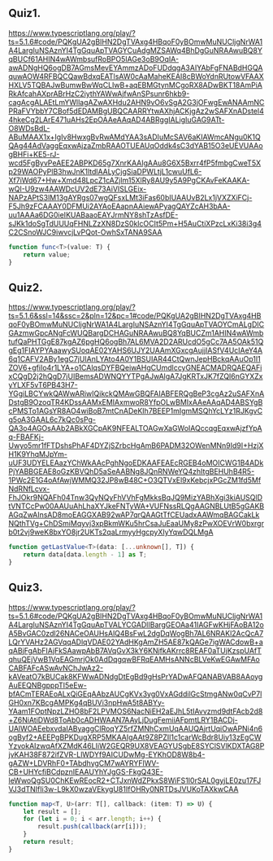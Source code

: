 ## Quiz1.

https://www.typescriptlang.org/play/?ts=5.1.6#code/PQKgUA2gBIHN2DgTVAxg4HBqoF0yBOmwMuNUCljgNrWA1A4LargIuNSAznYI4TgGquApTVAGYCuAdgMZSAWq4BhDgGuNRAAwuBQ8YqBUCf61AHIN4wAWmbsufRoBPO5IAGe3oB9OqIA-awADNgHQ6ogDB7AGmsMevEYAmmzADoFUDdqgA3AIYAbFgFNABdHGQAquwAOW4RFBQCQawBdxqEATlsAW0cAaMaheKEAI8cBWoYdnRUtowVFAAXHXLV5TQBAJwBumwBwWqCLIwB+aqEBMGtynMCgoRX8ADwBKT18AmPiARkAfcahAXprABrHzC2iythYAWwAjfwAnSPsunr6hkb9-cagAcgALAEtLmYWllagAZwAXHdu2AHN9vO6vSgA2G3jOFwgEwANAAmNCPRaFVYbbY7CBof5dEDAMBgUBQCAARRYtwAXhjACKjgAz2wSAFXnADstel44hkeCg2LArE471uAHs2EpOAAeAAqAD4ABRggIALigIuGAG9ATt-O8WDsBdL-ABuMAAX1x+IgIv8HwxgBvRwAMdYAA3sADIuMcSAV6aKIAWmcANgu0K1QQAg44AdVaggEqxwAjzaZmbRAAOTUEAUqOddk4sC3dYAB15O3eUEVUAAogBHFi+KE5-rJ-wcd5FgByvPeAEE2ABPKD65g7XnrKAAIgAAu8G6X5Bxrr4fP5fmbgCweT5Xp29WAOPyPlB3hwJnK1ltdlAALyCjgSiaDPWLtjL1cwuUfL6-Xf7iWd67+Hw+Xmd48LpcZ1cAZjlm15XlRy8AU9y5A9PgCKAvFeKAAKA-wQI-U9zw4AAWDcUV2dE73AiVISLGEix-NAPzAPtS3lM13gAYRgs07wgQFsxLMt3iFas60bIUAAUvB2Lx1jVXZXiFCj-F5Jh9zFCAAAY0DFMUi2AYAoEAapnAAiewAPyagQAYZcAH3bAA-uu1AAAa6DG0ieIKUABaaoEAYJrmNY8shTzAsfDE-sJKk1doSgTdUUUqFHNLZzXN8DzS0klcOCIt5Pm+H5AuCtiXPzcLxKi38i3g4C2CSnoWJC9iwvcjLvPQot-OwhSxTANA9SAA

```typescript
function func<T>(value: T) {
    return value;
}
```

## Quiz2.

https://www.typescriptlang.org/play/?ts=5.1.6&ssl=14&ssc=2&pln=12&pc=1#code/PQKgUA2gBIHN2DgTVAxg4HBqoF0yBOmwMuNUCljgNrWA1A4LargIuNSAznYI4TgGquApTVAOYCmALgDICGAzmwGpcANgFcWUQBargDCHAGuNRAAwuBQ8YqBUCZm1AHIN4wAWmbtufQaPHTGgE87kgAZ6pgHQ6ogBh7AL6MVA2D2ARUcdO5gCc7AA5OAk51QgEg1FIAYPYAaawySUoqAE02YAHS6UJY2UAAmXGxcgAujjIASfV4UcIAeY4A6q1CAFV2ABy1egC7jUIAnLYAto4A0Y1BSUIAR44CtQwnJepHBckqAAuOp1l1ZOV6+gfiIo4r1LYA+o1CAlqsDYFBQeiwAHgCUmdlccyGNEACMADRQAEQAFixCQgD2j2hQgD7jUIBemsADWNQYYTPgAJwAlgA7JgKRTxJK7fZQI6nGYXZxyYLXF5vT6PB43H7-YGgiLBCYwkQAWwARiwIQikckQMAwGBQFAIABFERQgBeP3cgAz2uSAFXnADstgB9OzoqTR4KDssAAMxEMIAxmwoR8YfpOLwBMIxAAeAAqAD4ABSYgBcPMSTo1AGsYR8AO4wiBoB7mtCnADeKIh7BEEP1mIgmMSQhYcLYz1RJKgvCg5oA3GAAL6c7kQc0sPg-QA3o4AGOsAAb2ABkXGCpAK9NFEALTOAGwXaGWoIAQccqgEqxwAjzfYpAq-FBAFKj-Uwyo5mr1fFTDshsPhAF4DYZjSZrbcHgAmB6PADM32OWenMNn9Id9I+HzjXH1K9YhqMJpYm-uUF3UDYELEAazYChWkAAcPghNgoEDKAAFEAEcRGEB4oMOICWG1B4ADkPjYABBGEAE8oGzKBVQhD5aSeAABNg8JQnRNWeYQ4zhItgBEHUhB4R5-1PWc2E1G4oAfAwjWMMQ32JP8wB48C+O3QTVxEl9xKebcjxPGcZM1fd5MfNdRNfLcvx-FhJOkr9NQAFh04Tnw3QyNQyFhVVhFgMkksBqJQ9MizYABhXgi3kiAUSQlDtVNTCcPw00AAUuAhLhaXYJkeFNTyWA+VUFNssRLQgAAGNBLUtB5gGAKBAGqZwAInsAD8moEAGGXAB92wAP7qrQAAGtTfCEUadxAAWmqBAGCakLkNQthTVg+ChDSmiMqyvj3xpBkmWKu5hrCsaJuEaaUMy8zPwXOEVrW0bxrgrb0t2vj9weK8bxYO8jr2UKTs2qaLrmyyHgcpyXIyYqwDQLMgA

```typescript
function getLastValue<T>(data: [...unknown[], T]) {
    return data[data.length - 1] as T;
}
```

## Quiz3.

https://www.typescriptlang.org/play/?ts=5.1.6#code/PQKgUA2gBIHN2DgTVAxg4HBqoF0yBOmwMuNUCljgNrWA1A4LargIuNSAznYI4TgGquApTVALYCGADlIBargGEOAa41IAGFwKHjFAoBA12oA5BvGAC0zdl26NACeOAUHsAlQ4BsFwL2dgDqWogBh7AL6NRAKl2AcQcA7LQrYVAHz2AGVqqADlqVDAE02YAdHKgAmZH5AE87kQAGe7igWACdowB+aqABjFgAbFIAjFkSAawpAbB7AVqGvX3kY6KNjfkAKrrc8REAF0aTUjKzspUAfTqhuQEjVwB1VqEAGmrjOk0AdDqgqwBFRqEAMHsANNcBLVeKwEGAwMFAoCABFAFcASwAvNChJwAz2-kAVeatO7kBUCak8KFWwADNdgDtEgBd9gHsPrYADwAFQANABVAB8AAoygAuEEQNBgpppTI5eEw-bfACmTERAEoALxQiGEqAAbzAUCgKVx3yg0VxAGddilGcStmgANw0qCvP7lGH0xn7KBcgAMPKg4qBUVi3npHwA5t8ABYy-YAam1FOptNpzLZHO8bF2LPVMOS6NacNiEH2aEJhL5tIAvvzmd9dtFAcb2d8+Z6NiAtiDWd8ToAb0cADHWAAN7AAyLjDugFemiiAFpmtLRY1BACDj-UAlWOAEebxvdaIAByaggClRoqYZ5rfZMNhCxmUqAAUQAjrtUqiOwAPNi4n6ogByf2+AEEPgBPKDugXRP5MKAAIgAAt9Z8PZIl1c1carWcBdr8Uiy13zEgCWYzvokAIzwqAfXZMdK46LIiW2GEQR9UX8VEAGYUSgbE8SYClSVlKDXTAG8PjvKAH38F872ifZVR-LlWDYf9AICUDwMg-EYKhOD8W8b4-gAZW+LDVRhF0+TAbdhygCM7wAYRYFlWV-CB+UHYcfiBCdpznIEAAUYhYJgGS-FkgQ43E-leWwoQgSU0ChKEwREocR2+CTJxnWdZPkxS8WiFS1I0rSAL0gyjLE0zu17FJVJ3dTNIfIi3w-L9kX0wzaVEkygU81IfOHRy0NRTDsJVUKoTAXkwCAA

```typescript
function map<T, U>(arr: T[], callback: (item: T) => U) {
    let result = [];
    for (let i = 0; i < arr.length; i++) {
        result.push(callback(arr[i]));
    }
    return result;
}
```
